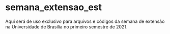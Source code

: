 # semana_extensao_est
Aqui será de uso exclusivo para arquivos e códigos da semana de extensão na Universidade de Brasília no primeiro semestre de 2021.
